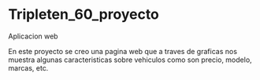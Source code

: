 # Tripleten_60_proyecto
Aplicacion web

En este proyecto se creo una pagina web que a traves de graficas nos muestra algunas caracteristicas sobre vehiculos como son precio, modelo, marcas, etc.